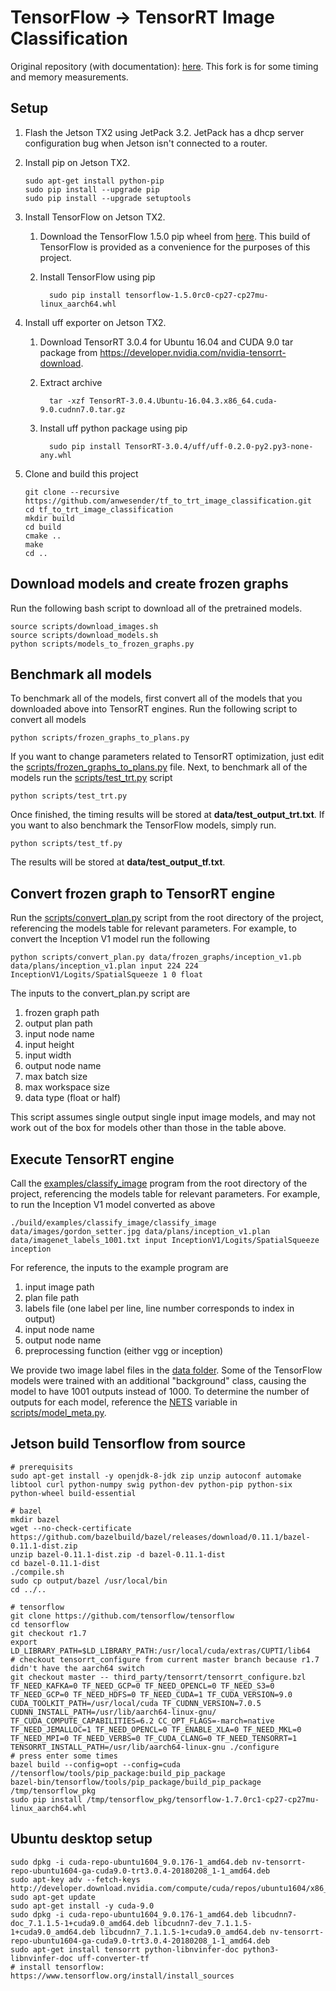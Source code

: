 TensorFlow -> TensorRT Image Classification
===

Original repository (with documentation): [here](https://github.com/NVIDIA-Jetson/tf_to_trt_image_classification).
This fork is for some timing and memory measurements.

## Setup

1. Flash the Jetson TX2 using JetPack 3.2.
   JetPack has a dhcp server configuration bug when Jetson isn't connected to a router.

2. Install pip on Jetson TX2.
    ```
    sudo apt-get install python-pip
    sudo pip install --upgrade pip
    sudo pip install --upgrade setuptools
    ```

3. Install TensorFlow on Jetson TX2.
   1. Download the TensorFlow 1.5.0 pip wheel from [here](https://drive.google.com/open?id=1ZYUJqcFdJytdMCQ5bVDtb3KoTqc_cugG). This build of TensorFlow is provided as a convenience for the purposes of this project.
   2. Install TensorFlow using pip
  
            sudo pip install tensorflow-1.5.0rc0-cp27-cp27mu-linux_aarch64.whl

4. Install uff exporter on Jetson TX2.
   1. Download TensorRT 3.0.4 for Ubuntu 16.04 and CUDA 9.0 tar package from https://developer.nvidia.com/nvidia-tensorrt-download.
   2. Extract archive 

            tar -xzf TensorRT-3.0.4.Ubuntu-16.04.3.x86_64.cuda-9.0.cudnn7.0.tar.gz

   3. Install uff python package using pip 

            sudo pip install TensorRT-3.0.4/uff/uff-0.2.0-py2.py3-none-any.whl

5. Clone and build this project

    ```
    git clone --recursive https://github.com/anwesender/tf_to_trt_image_classification.git
    cd tf_to_trt_image_classification
    mkdir build
    cd build
    cmake ..
    make 
    cd ..
    ```

## Download models and create frozen graphs

Run the following bash script to download all of the pretrained models. 

```
source scripts/download_images.sh
source scripts/download_models.sh
python scripts/models_to_frozen_graphs.py
```

## Benchmark all models

To benchmark all of the models, first convert all of the models that you downloaded above into TensorRT engines. Run the following script to convert all models

```
python scripts/frozen_graphs_to_plans.py
```

If you want to change parameters related to TensorRT optimization, just edit the [scripts/frozen_graphs_to_plans.py](scripts/frozen_graphs_to_plans.py) file.
Next, to benchmark all of the models run the [scripts/test_trt.py](scripts/test_trt.py) script

```
python scripts/test_trt.py
```

Once finished, the timing results will be stored at **data/test_output_trt.txt**.
If you want to also benchmark the TensorFlow models, simply run.

```
python scripts/test_tf.py
```

The results will be stored at **data/test_output_tf.txt**.

## Convert frozen graph to TensorRT engine

Run the [scripts/convert_plan.py](scripts/convert_plan.py) script from the root directory of the project, referencing the models table for relevant parameters.  For example, to convert the Inception V1 model run the following

```
python scripts/convert_plan.py data/frozen_graphs/inception_v1.pb data/plans/inception_v1.plan input 224 224 InceptionV1/Logits/SpatialSqueeze 1 0 float
```

The inputs to the convert_plan.py script are

1. frozen graph path
2. output plan path
3. input node name
4. input height
5. input width
6. output node name
7. max batch size
8. max workspace size
9. data type (float or half)

This script assumes single output single input image models, and may not work out of the box for models other than those in the table above.

## Execute TensorRT engine

Call the [examples/classify_image](examples/classify_image) program from the root directory of the project, referencing the models table for relevant parameters.  For example, to run the Inception V1 model converted as above

```
./build/examples/classify_image/classify_image data/images/gordon_setter.jpg data/plans/inception_v1.plan data/imagenet_labels_1001.txt input InceptionV1/Logits/SpatialSqueeze inception
```

For reference, the inputs to the example program are

1. input image path
2. plan file path
3. labels file (one label per line, line number corresponds to index in output)
4. input node name
5. output node name
6. preprocessing function (either vgg or inception)

We provide two image label files in the [data folder](data/).  Some of the TensorFlow models were trained with an additional "background" class, causing the model to have 1001 outputs instead of 1000.  To determine the number of outputs for each model, reference the [NETS](scripts/model_meta.py#L67) variable in [scripts/model_meta.py](scripts/model_meta.py).

## Jetson build Tensorflow from source

```
# prerequisits
sudo apt-get install -y openjdk-8-jdk zip unzip autoconf automake libtool curl python-numpy swig python-dev python-pip python-six python-wheel build-essential

# bazel
mkdir bazel
wget --no-check-certificate https://github.com/bazelbuild/bazel/releases/download/0.11.1/bazel-0.11.1-dist.zip
unzip bazel-0.11.1-dist.zip -d bazel-0.11.1-dist
cd bazel-0.11.1-dist
./compile.sh
sudo cp output/bazel /usr/local/bin
cd ../..

# tensorflow
git clone https://github.com/tensorflow/tensorflow
cd tensorflow
git checkout r1.7
export LD_LIBRARY_PATH=$LD_LIBRARY_PATH:/usr/local/cuda/extras/CUPTI/lib64
# checkout tensorrt_configure from current master branch because r1.7 didn't have the aarch64 switch
git checkout master -- third_party/tensorrt/tensorrt_configure.bzl
TF_NEED_KAFKA=0 TF_NEED_GCP=0 TF_NEED_OPENCL=0 TF_NEED_S3=0 TF_NEED_GCP=0 TF_NEED_HDFS=0 TF_NEED_CUDA=1 TF_CUDA_VERSION=9.0 CUDA_TOOLKIT_PATH=/usr/local/cuda TF_CUDNN_VERSION=7.0.5 CUDNN_INSTALL_PATH=/usr/lib/aarch64-linux-gnu/ TF_CUDA_COMPUTE_CAPABILITIES=6.2 CC_OPT_FLAGS=-march=native TF_NEED_JEMALLOC=1 TF_NEED_OPENCL=0 TF_ENABLE_XLA=0 TF_NEED_MKL=0 TF_NEED_MPI=0 TF_NEED_VERBS=0 TF_CUDA_CLANG=0 TF_NEED_TENSORRT=1 TENSORRT_INSTALL_PATH=/usr/lib/aarch64-linux-gnu ./configure
# press enter some times
bazel build --config=opt --config=cuda //tensorflow/tools/pip_package:build_pip_package
bazel-bin/tensorflow/tools/pip_package/build_pip_package /tmp/tensorflow_pkg
sudo pip install /tmp/tensorflow_pkg/tensorflow-1.7.0rc1-cp27-cp27mu-linux_aarch64.whl
```

## Ubuntu desktop setup

```
sudo dpkg -i cuda-repo-ubuntu1604_9.0.176-1_amd64.deb nv-tensorrt-repo-ubuntu1604-ga-cuda9.0-trt3.0.4-20180208_1-1_amd64.deb
sudo apt-key adv --fetch-keys http://developer.download.nvidia.com/compute/cuda/repos/ubuntu1604/x86_64/7fa2af80.pub
sudo apt-get update
sudo apt-get install -y cuda-9.0
sudo dpkg -i cuda-repo-ubuntu1604_9.0.176-1_amd64.deb libcudnn7-doc_7.1.1.5-1+cuda9.0_amd64.deb libcudnn7-dev_7.1.1.5-1+cuda9.0_amd64.deb libcudnn7_7.1.1.5-1+cuda9.0_amd64.deb nv-tensorrt-repo-ubuntu1604-ga-cuda9.0-trt3.0.4-20180208_1-1_amd64.deb
sudo apt-get install tensorrt python-libnvinfer-doc python3-libnvinfer-doc uff-converter-tf
# install tensorflow: https://www.tensorflow.org/install/install_sources
```
